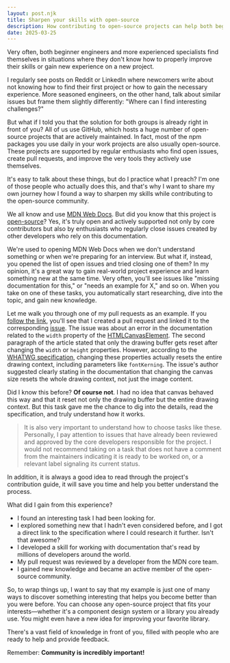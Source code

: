 ```yaml
---
layout: post.njk
title: Sharpen your skills with open-source
description: How contributing to open-source projects can help both beginners and experienced engineers improve their skills and gain valuable experience.
date: 2025-03-25
---
```


Very often, both beginner engineers and more experienced specialists find themselves in situations where they don't know how to properly improve their skills or gain new experience on a new project.

I regularly see posts on Reddit or LinkedIn where newcomers write about not knowing how to find their first project or how to gain the necessary experience. More seasoned engineers, on the other hand, talk about similar issues but frame them slightly differently: "Where can I find interesting challenges?"

But what if I told you that the solution for both groups is already right in front of you? All of us use GitHub, which hosts a huge number of open-source projects that are actively maintained. In fact, most of the npm packages you use daily in your work projects are also usually open-source. These projects are supported by regular enthusiasts who find open issues, create pull requests, and improve the very tools they actively use themselves.

It's easy to talk about these things, but do I practice what I preach? I'm one of those people who actually does this, and that's why I want to share my own journey how I found a way to sharpen my skills while contributing to the open-source community.

We all know and use [MDN Web Docs](https://developer.mozilla.org/en-US/). But did you know that this project is [open-source](https://github.com/mdn)? Yes, it's truly open and actively supported not only by core contributors but also by enthusiasts who regularly close issues created by other developers who rely on this documentation.

We're used to opening MDN Web Docs when we don't understand something or when we're preparing for an interview. But what if, instead, you opened the list of open issues and tried closing one of them? In my opinion, it's a great way to gain real-world project experience and learn something new at the same time. Very often, you'll see issues like "missing documentation for this," or "needs an example for X," and so on. When you take on one of these tasks, you automatically start researching, dive into the topic, and gain new knowledge.

Let me walk you through one of my pull requests as an example. If you [follow the link](https://github.com/mdn/content/pull/38582), you'll see that I created a pull request and linked it to the corresponding [issue](https://github.com/mdn/content/issues/38339). The issue was about an error in the documentation related to the `width` property of the [HTMLCanvasElement](https://developer.mozilla.org/en-US/docs/Web/API/HTMLCanvasElement/width). The second paragraph of the article stated that only the drawing buffer gets reset after changing the `width` or `height` properties. However, according to the [WHATWG specification](https://html.spec.whatwg.org/multipage/canvas.html#concept-canvas-set-bitmap-dimensions), changing these properties actually resets the entire drawing context, including parameters like `fontKerning`. The issue's author suggested clearly stating in the documentation that changing the canvas size resets the whole drawing context, not just the image content.

Did I know this before? **Of course not**. I had no idea that canvas behaved this way and that it reset not only the drawing buffer but the entire drawing context. But this task gave me the chance to dig into the details, read the specification, and truly understand how it works.

> It is also very important to understand how to choose tasks like these. Personally, I pay attention to issues that have already been reviewed and approved by the core developers responsible for the project. I would not recommend taking on a task that does not have a comment from the maintainers indicating it is ready to be worked on, or a relevant label signaling its current status.

In addition, it is always a good idea to read through the project's contribution guide, it will save you time and help you better understand the process.

What did I gain from this experience?

- I found an interesting task I had been looking for.
- I explored something new that I hadn't even considered before, and I got a direct link to the specification where I could research it further. Isn't that awesome?
- I developed a skill for working with documentation that's read by millions of developers around the world.
- My pull request was reviewed by a developer from the MDN core team.
- I gained new knowledge and became an active member of the open-source community.

So, to wrap things up, I want to say that my example is just one of many ways to discover something interesting that helps you become better than you were before. You can choose any open-source project that fits your interests—whether it's a component design system or a library you already use. You might even have a new idea for improving your favorite library.

There's a vast field of knowledge in front of you, filled with people who are ready to help and provide feedback.

Remember: **Community is incredibly important!**
